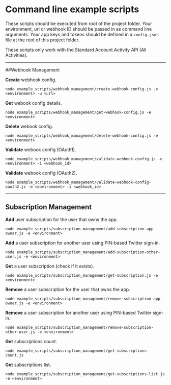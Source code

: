# Command line example scripts
These scripts should be executed from root of the project folder. Your environment, url or webhook ID should be passed in as command line arguments. Your app keys and tokens should be defined in a `config.json` file at the root of this project folder.

These scripts only work with the Standard Account Activity API (All Activities).

---

##Webhook Management

**Create** webhook config.

	node example_scripts/webhook_management/create-webhook-config.js -e <environment> -u <url>

**Get** webook config details.

	node example_scripts/webhook_management/get-webhook-config.js -e <environment>

**Delete** webook config.

	node example_scripts/webhook_management/delete-webhook-config.js -e <environment>
	
**Validate** webook config (OAuth1).

	node example_scripts/webhook_management/validate-webhook-config.js -e <environment> -i <webhook_id>
	
**Validate** webook config (OAuth2).

	node example_scripts/webhook_management/validate-webhook-config-oauth2.js -e <environment> -i <webhook_id>
		
---

## Subscription Management

**Add** user subscription for the user that owns the app.

	node example_scripts/subscription_management/add-subscription-app-owner.js -e <environment>

	
**Add** a user subscription for another user using PIN-based Twitter sign-in.

	node example_scripts/subscription_management/add-subscription-other-user.js -e <environment>
	
**Get** a user subscription (check if it exists).

	node example_scripts/subscription_management/get-subscription.js -e <environment>

**Remove** a user subscription for the user that owns the app.

	node example_scripts/subscription_management/remove-subscription-app-owner.js -e <environment>

**Remove** a user subscription for another user using PIN-based Twitter sign-in.

	node example_scripts/subscription_management/remove-subscription-other-user.js -e <environment>
	
**Get** subscriptions count.

	node example_scripts/subscription_management/get-subscriptions-count.js
	
**Get** subscriptions list.

	node example_scripts/subscription_management/get-subscriptions-list.js -e <environment>

